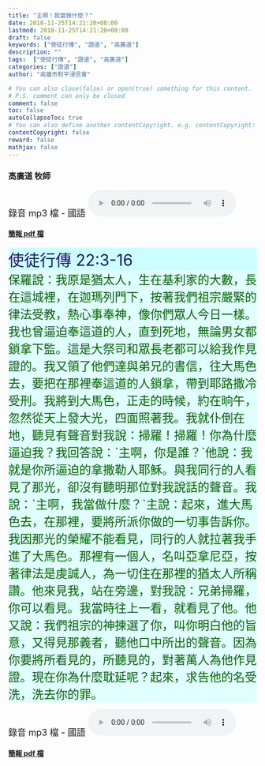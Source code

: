 ```yaml
---
title: "主啊！我當做什麼？"
date: 2018-11-25T14:21:20+08:00
lastmod: 2018-11-25T14:21:20+08:00
draft: false
keywords: ["使徒行傳", "證道", "高廣道"]
description: ""
tags:  ["使徒行傳", "證道", "高廣道"]
categories: ["證道"]
author: "高雄市和平浸信會"

# You can also close(false) or open(true) something for this content.
# P.S. comment can only be closed
comment: false
toc: false
autoCollapseToc: true
# You can also define another contentCopyright. e.g. contentCopyright: "This is another copyright."
contentCopyright: false
reward: false
mathjax: false
---
```


### 高廣道 牧師

<font size="4">錄音 mp3 檔 - 國語 </font>
<audio controls src="https://hbc.nctu.me/mp3-s/s20181125c.mp3"></audio>

#### [簡報 pdf 檔](/pdf-s/s20181125c.pdf "主啊！我當做什麼？")

<div
style="background-color:#CCFFFF"><font size="6", color="#191970">
使徒行傳 22:3-16
</font>
</div>

<div
style="background-color:#E0FFFF"><font size="5", color="#006400">
保羅說：我原是猶太人，生在基利家的大數，長在這城裡，在迦瑪列門下，按著我們祖宗嚴緊的律法受教，熱心事奉神，像你們眾人今日一樣。我也曾逼迫奉這道的人，直到死地，無論男女都鎖拿下監。這是大祭司和眾長老都可以給我作見證的。我又領了他們達與弟兄的書信，往大馬色去，要把在那裡奉這道的人鎖拿，帶到耶路撒冷受刑。我將到大馬色，正走的時候，約在晌午，忽然從天上發大光，四面照著我。我就仆倒在地，聽見有聲音對我說：掃羅！掃羅！你為什麼逼迫我？我回答說：`主啊，你是誰？`他說：我就是你所逼迫的拿撒勒人耶穌。與我同行的人看見了那光，卻沒有聽明那位對我說話的聲音。我說：`主啊，我當做什麼？`主說：起來，進大馬色去，在那裡，要將所派你做的一切事告訴你。我因那光的榮耀不能看見，同行的人就拉著我手進了大馬色。那裡有一個人，名叫亞拿尼亞，按著律法是虔誠人，為一切住在那裡的猶太人所稱讚。他來見我，站在旁邊，對我說：兄弟掃羅，你可以看見。我當時往上一看，就看見了他。他又說：我們祖宗的神揀選了你，叫你明白他的旨意，又得見那義者，聽他口中所出的聲音。因為你要將所看見的，所聽見的，對著萬人為他作見證。現在你為什麼耽延呢？起來，求告他的名受洗，洗去你的罪。
</font>
</div>

<font size="4">錄音 mp3 檔 - 國語 </font>
<audio controls src="https://hbc.nctu.me/mp3-s/s20181125c.mp3"></audio>

#### [簡報 pdf 檔](/pdf-s/s20181125c.pdf "主啊！我當做什麼？")